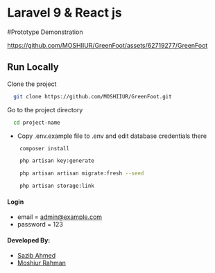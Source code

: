 # Laravel 9 & React js 
#Prototype Demonstration

https://github.com/MOSHIIUR/GreenFoot/assets/62719277/GreenFoot



## Run Locally

Clone the project

```bash
  git clone https://github.com/MOSHIIUR/GreenFoot.git
```

Go to the project directory

```bash
  cd project-name
```

-   Copy .env.example file to .env and edit database credentials there

```bash
    composer install
```




```bash
    php artisan key:generate
```

```bash
    php artisan artisan migrate:fresh --seed
```

```bash
    php artisan storage:link
```

#### Login

-   email = admin@example.com
-   password = 123

#### Developed By:

-   [Sazib Ahmed](https://github.com/Sazib-Ahmed)
-   [Moshiur Rahman](https://github.com/MOSHIIUR)


